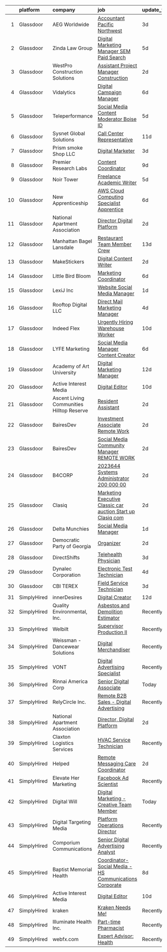 

|    | platform    | company                                     | job                                                                                                                                                                                                                                                                                                                                                                                                                                                                                                                                                                                                                                                                                                                                                                                                                                                                                                                                                                                                                                                                                 | update_time   | location             |
|---:|:------------|:--------------------------------------------|:------------------------------------------------------------------------------------------------------------------------------------------------------------------------------------------------------------------------------------------------------------------------------------------------------------------------------------------------------------------------------------------------------------------------------------------------------------------------------------------------------------------------------------------------------------------------------------------------------------------------------------------------------------------------------------------------------------------------------------------------------------------------------------------------------------------------------------------------------------------------------------------------------------------------------------------------------------------------------------------------------------------------------------------------------------------------------------|:--------------|:---------------------|
|  1 | Glassdoor   | AEG Worldwide                               | [Accountant   Pacific Northwest](https://www.glassdoor.com/partner/jobListing.htm?pos=113&ao=1110586&s=58&guid=000001827c3ec316ac72f99dff3f636e&src=GD_JOB_AD&t=SR&vt=w&cs=1_7ffb772b&cb=1659941864889&jobListingId=1008052417331&cpc=18B9B60E52E5A655&jrtk=3-0-1g9u3tgt1jcbr801-1g9u3tgthihkn800-970a299a0478d83b--6NYlbfkN0AZhccrYCUSJlZEde1UnGXnwlG1V9FU8luw-eezWnVYrwyqiUgM7Crs6BaFyNT9XHSyYWn2D-lmZHYwRYQ2lYl-Doat0SA_iaxM4UnTxCU1_81hUjJwDCFSMr5jsle4mJKATAGj1Im6uo6cvW8inW7Hq076mcbDMxX5m-syCc9kCXBjk7Px3ldWpcA3GlpIhPVhT23QLI3Lyyk8FB6XA4k8u2UwIYDl2uwSCaaBVZ-ZhwgY2OOTGOTtYNrSQrllbR8gPjlsoSHk9_tEotGncnQFnTI82tdn0KV8HdSM7r2U3l-OifeBOrhtYGFFKdAV8Gf2hnBNK46KuyTTh3eMKoW5-msWt0E08AiezPePEVqISlaB0gSbeaBJH8c0G-G48eHD1p2jMvyLEYxZkhPKwllZ215qHex9oH1S5pQ03wJXbNmjM9nR_zRTdlLqGNd1OqI%3D)                                                                                                                                                                                                                                                                                  | 3d            | Seattle, WA          |
|  2 | Glassdoor   | Zinda Law Group                             | [Digital Marketing Manager  SEM Paid Search ](https://www.glassdoor.com/partner/jobListing.htm?pos=110&ao=1110586&s=58&guid=000001827c3ec316ac72f99dff3f636e&src=GD_JOB_AD&t=SR&vt=w&cs=1_ca190d29&cb=1659941864889&jobListingId=1008046996529&cpc=F1F9710DED3F09F8&jrtk=3-0-1g9u3tgt1jcbr801-1g9u3tgthihkn800-b67460f749ecf3b1--6NYlbfkN0CDZ3uoFqnNpniXSGq4vJTP5OZg6sS9LROOCE2XNzhqkrkGyjUDNCBiAziKuaS2_8KfZCR2AJ-E5UcBv4Lfhvp9BPpltUIAARaptBw9udu12GYJ4R8xPvkIlP1xiOro7HOYhWalbplYOr49fKjFecmZyeZRTquQx7xQx66qn0Dxpw9DyE4qc3Cm7BJq4_3tdlLM5VMWB53SCposhH7JXNJizNDXiQ7HqEFamSwTCCqWWe0CgzegBglDoF4Aq4pbb9SHbd8S9BVnzW0uaAsZJxX-myEk93FZjl7aPabs-bvh1i6SCtHBcFcDBtzh3Xk_45iBNhxvNSWwQppWwO334okUZMZIPJTfSQV4FPCXsEWoOtZosoCPiLsw-h2PO1wMaazbCmnB0g9jeuV7Z-HJG_tK70YrXjUf-GznD7mXQaL1hxCuRrkNUP-6O90PJHNoamSEEJk0GFb74JjTWBJwe_41_BYAKS1G7FMUgYQRCmS2KOw62QJrjbVy)                                                                                                                                                                                                                   | 5d            | Remote               |
|  3 | Glassdoor   | WestPro Construction Solutions              | [Assistant Project Manager   Construction](https://www.glassdoor.com/partner/jobListing.htm?pos=111&ao=1110586&s=58&guid=000001827c3ec316ac72f99dff3f636e&src=GD_JOB_AD&t=SR&vt=w&cs=1_407be6bb&cb=1659941864889&jobListingId=1008056082009&cpc=2BD45BF6CF113D42&jrtk=3-0-1g9u3tgt1jcbr801-1g9u3tgthihkn800-143c1f6c4767b8b7--6NYlbfkN0CfegHmq6hYVXFJuVF3Z6ldducoyOjK4UKVgW91YKEOlcDJhGQ9YVOShZt357I_D1o6TN26IastTBFQWtFxiI7ePjoOG9LXvznJtDZYFsltrIU3wm2kkKc3IewrFD9q4d_Nhn6jlJL2fjgEbs6TwnaeOy4FZD2BXE1CJUvkmCsL25QosrYXpUWikP68f7DJ3xuPM5tCvGfQixKfTduxaCihjXi_DcfgdR_S80z0EB7rNx0RMeXI-8pqAnws_rw3-gzpaotPczz4SaRxHDSSnWOrT6ZFGUUOp9ihgfDpkEkIXtbcY_NuzeEzLdZ9S0pehaagKjEdJXXx0-JHZvpAPI917RqyOdoWdl3yo8i7daMZzyi3WcMEo_Ab2Kup_p48UhfQZIDIu3mncQEws-gLcaNsyYZybi82MEMAtOcVGmhP6fgYEVT7WPFvYgpPFfQtlP_Ib1ANP-aMCknW7MkTw_Bd)                                                                                                                                                                                                                                                      | 2d            | Kansas City, KS      |
|  4 | Glassdoor   | Vidalytics                                  | [Digital Campaign Manager](https://www.glassdoor.com/partner/jobListing.htm?pos=109&ao=1110586&s=58&guid=000001827c3ec316ac72f99dff3f636e&src=GD_JOB_AD&t=SR&vt=w&cs=1_f7ff2f1d&cb=1659941864889&jobListingId=1008044852069&cpc=70D6958B2CFB98E6&jrtk=3-0-1g9u3tgt1jcbr801-1g9u3tgthihkn800-bbfaed9be070ae12--6NYlbfkN0Aja7Xuqxf5HxsSOzIkyNSRjseuHLbYpaHEac2LlIREUzxEZtG4qks-nRuI8VHdsPcLifCaT-JMMeYZaLbDdOgpwWiiSll72ZEZzo3XuJ_qzzEMtJfXayqIvj1kecdjGNJklmWVmivDhbAIK9PW-0q3HuX4Vr43h2OHeH8gouG3gIEEpYwIL-8_fUBgklVWmh-tHNYuVE1Lc71dOTFO-e9ewNYurvUwgcdL1i8oQY9oTMmBhjT9K5zuNyCdgh5XZyTCb0sFR8LU5drW5X8Fqu09MaDeTMV3UcmUgUmCkzVb_Y-MM5gTCfoZmtibvNnZBmDC1nwfj9jteQ4MW_IiJ4y0UEI4kyq_doYPVcgz1Bz0acOjvyggd38W4kacyeDoB767uOLMO6aT_Eb6955okYiCj3gx7Xf2vf4G1HTDGZ7N--4hebVovhMR96XYXjTEgwC5dumroyNih2BhCe3YKi40X-1HubCqnZX0G52pTr1utve380es-_6AVO_VTNaOB8ZM4Bz9lUcy66yqGdKxhLDuuzvb028a0U4%3D)                                                                                                                                                                                        | 6d            | Remote               |
|  5 | Glassdoor   | Teleperformance                             | [Social Media Content Moderator   Boise  ID](https://www.glassdoor.com/partner/jobListing.htm?pos=118&ao=1110586&s=58&guid=000001827c3ec316ac72f99dff3f636e&src=GD_JOB_AD&t=SR&vt=w&cs=1_8547bdf6&cb=1659941864890&jobListingId=1008047562480&cpc=6BBECBC74F3AC36E&jrtk=3-0-1g9u3tgt1jcbr801-1g9u3tgthihkn800-0e6f3e1792bd76b3--6NYlbfkN0B6WvEhlXVvoeINVu-ouHjaAZXC5eOJkXMvb3uV-8LI_5qyQMufPtLJKmYuCfDf7IHkC8_x5efUgK4dKamuIEc93hOm4dMTuEu68trpUCzl2TjeNVHfpZYPdnifwIuQD-TA_HZCZ8xNW__RGx1NvgOA2SzXzQDOFNa73lJfoJdIAkrJChfZ0UpsyPgnbBCgwrYi4CjkSV-ZxXEIbKQuBXa4KQYfBVxp-oEUkHEFVSfbZmGzRkyPopIUdBaKirpdEfKBV5ju1nkhlWczvSKddGHXe7U6KNX9T1pjLFfk7Evfd0BdRgrd9bW6GdRtbAOCdU3UDNRkUf4NnDqZDE7yfE_d3i4a9UbHSgPgOXQnL9-WZf3u7D4_KaB4GO5zT8MowyHwLeIrFQw53qAh_wkMIdDdLqVRORruxNyD0H72Uk-1kaJMDXwE1k6wIry43HgTaivdyJ5Ico8NF_qPUuFdDhml5KAEHFwQzNyOMEsAfQZVCLQlCC9onYu-36FP8ZG5Un8xxlyAH5c9HpklmfDpiSFpspVhhpTWRzSY1e5BITIt1Y1igWb8n7pd)                                                                                                                                                    | 5d            | Boise, ID            |
|  6 | Glassdoor   | Sysnet Global Solutions                     | [Call Center Representative](https://www.glassdoor.com/partner/jobListing.htm?pos=121&ao=1110586&s=58&guid=000001827c3ec316ac72f99dff3f636e&src=GD_JOB_AD&t=SR&vt=w&cs=1_8254c49d&cb=1659941864891&jobListingId=1008034241016&cpc=217C45A42544DB93&jrtk=3-0-1g9u3tgt1jcbr801-1g9u3tgthihkn800-b73c3b1cc32f4871--6NYlbfkN0BnNBTHaaKp72MKvGcaA4XfRR-E1Ciyd_6IauSMfQTRM_erjUME_VqVhzXEyD2XjOWbmu0PllMc040C1CyUPFNu9b9ifV-SrUpc8ri_1eZ5ixoNuWiEa-1Cj9TFnrg37gLWDCS48WbG1lpt2zs0NwspasP-GsE3VT3QTYGOOE3ssiCs55FazhQU1-fHiCcsiXq621ML4kGHGfUcZ-T1OthVuWefsy8MvqqJ5kKK0LoltxuPbmjpDgC3BIKaT45yr0eE7QLqkBk75iqTey1hBbwo0RV8AZELlxAJWlCdZP4-cX1u5G5GEReXmMwhCliJwP34m0Zt7W9DivEvoXm880HpulCvZWWqvCRTF87pBFDjre_zxsrMY1587qzzpeQnoV6r8lGy6Y9_KVh-DxiXfrWtBVzB3xHk0FwuIvqBnDrCeJAvKoVrww5FtPKMWPPACPrwepMdIfUmVErS1XFlQu8LzIDsGr6_A2n09iQZBqPAYNiF-DmpMbPL)                                                                                                                                                                                                                                    | 11d           | Chicago, IL          |
|  7 | Glassdoor   | Prism smoke Shop LLC                        | [Digital Marketer](https://www.glassdoor.com/partner/jobListing.htm?pos=122&ao=1110586&s=58&guid=000001827c3ec316ac72f99dff3f636e&src=GD_JOB_AD&t=SR&vt=w&ea=1&cs=1_bdcf71f1&cb=1659941864892&jobListingId=1008053201248&cpc=59DF70BB7E75A6DF&jrtk=3-0-1g9u3tgt1jcbr801-1g9u3tgthihkn800-dcbe01b35e1896e1--6NYlbfkN0A953Z9EfJZc5Z9y7Wb0NkuJO-5BBnqXCJSieP3bN3oT5cRpDl76lWg_tH5RkqpdLD95hHCxRY98NEaPOViGltp626UU9NkQgK7pSMzjoPXNSocCk3MH6-XcL-yZRSvMRJhPM8UXEVJtNwcJr3ngWlLfetpOu3BW7d89H-6xg5S8K5PWkLiSX3vB8IcUR9B4EglY1fngp1KNthGhVNhgnKDybjunN36MTR2p3aT5jcXFzNUniF7sbF6C-s_-yKdg96YpSs-hIH5yTS0_tjAeEypkXsLakBTtTyrnDColEj8MY98uwlwDwewtu1vBnfod_TzQSr_aHoNR0F0U-_X3fYtsEgysHVJtw6XN_J6C1jzFvcKTOj1P4unGG9fqJkMmM292N67oM3CJEqUhH34Rw_2krMTUs_jZVBc12Skk4NaWYu020Ji30R7_-NDGRRwbM2eY4jJItNCtvkdXta3Suqkg6XqqUPZ6JriA93gd5wDeDZlxf0a9Lf6zppjFLaHuMs%3D)                                                                                                                                                                                                                           | 3d            | Buffalo, NY          |
|  8 | Glassdoor   | Premier Research Labs                       | [Content Coordinator](https://www.glassdoor.com/partner/jobListing.htm?pos=115&ao=1110586&s=58&guid=000001827c3ec316ac72f99dff3f636e&src=GD_JOB_AD&t=SR&vt=w&cs=1_5dbedad6&cb=1659941864890&jobListingId=1008038356076&cpc=4B4B39186BDA197B&jrtk=3-0-1g9u3tgt1jcbr801-1g9u3tgthihkn800-edace8cf50d688a4--6NYlbfkN0D8xGH_UxYqVAmqCTtO4umaWVpHqxlCI3ORUIuPXpUIiOTGGuh-Nn4d2v2-EPWB2icfP6ZfsY6jILIQbjuinGVW2Wianb73wcWkpEoiIpLftRDtnVD2s1iLNz-QdM1GnskINz4J36C5uvvWh--2Hgku9cfdQf210T1KCwHaZ4mzxHfjzN8zVaq-ILBS5tJiwD41W_3QK_MGmwCiSVZE0jw8pB_IPj0XU-Eguoczz4Qg9oAyAuV_GQ0N3jz0RYxLue_Wq9DDiKHRlLKqhm1mvVPWVWBi8lutAua7-009MUWy3KQUH6SPZ6VGJlucTBlO-_fRbt9DIj-0HO3reOtQEDqZ8s3RWhueuAh1d3EXhELBKUxN3yLOEp7D-MTKj6uIgQ9f_gZ7mHXQ4bnZqzTxILB5mOOokPlmB7netFybt757-4-BTTOEe_H4GEaLOWZg6hc5Ub8_sn6M6xuXlI7u7bQK)                                                                                                                                                                                                                                                                           | 9d            | Austin, TX           |
|  9 | Glassdoor   | Noir Tower                                  | [Freelance Academic Writer](https://www.glassdoor.com/partner/jobListing.htm?pos=116&ao=1110586&s=58&guid=000001827c3ec316ac72f99dff3f636e&src=GD_JOB_AD&t=SR&vt=w&ea=1&cs=1_b0001de3&cb=1659941864890&jobListingId=1008047757568&cpc=AC285F3A3ECA6BB0&jrtk=3-0-1g9u3tgt1jcbr801-1g9u3tgthihkn800-b895c542e8914a04--6NYlbfkN0DynFjwcm2UTAgtpqs8aZF81BvIvI5YaFRdS9GdIXZEr0i-YMPlnMTs5y4Q2AM1ruFKIecpAVvJXiS2-i9KFc-TH4BsBLjn4KHSR_2HO30J8x-IpXR9dYYfwvtil0BZIRTHyRGcnXHwJcQI1QBc0fIUz83RlNcPZza8_fM4r6TK2TFqnpTyw-NS1V4UMXjIXfwEKBdc8ED8Hg0yOtQZi44GfyGr28cIyC_ZtnPOkhy_YvhD-bEJx8ZmT-1sSjX9F8-vHYdYY2kaPf5MZ5wdJH2xmVzjKzou_jv4YBVfZwrh2_GINliqr4diwDg5avDzByiFrTY7Uwc98wn1MoEGJZoqGC0ORejPL_F_dSuZrq8heOEtFkMmd0C-84_wXL_pSF2plMDggyUOrx6B8Zr22z14horWyOcOAW5oLOl8RFYO_8R_tclZGsdaNRo5-0jtEmt1DpG989wCZjVvlsDmA1zdsDitd-a1rsPovCAdmVL11ux3IhR6otgPLiFE70xkcao%3D)                                                                                                                                                                                                                  | 5d            | Remote               |
| 10 | Glassdoor   | New Apprenticeship                          | [AWS Cloud Computing Specialist    Apprentice](https://www.glassdoor.com/partner/jobListing.htm?pos=104&ao=1110586&s=58&guid=000001827c3ec316ac72f99dff3f636e&src=GD_JOB_AD&t=SR&vt=w&cs=1_2787ce60&cb=1659941864888&jobListingId=1008044968096&cpc=45DC3EB807283E85&jrtk=3-0-1g9u3tgt1jcbr801-1g9u3tgthihkn800-3723b2589ed03ea5--6NYlbfkN0DTBj4QuFnqhUtF9Z2VxXbtwG9o9MshGMGKhqGuRanbG3VkiVnVECDd8UUWybx5EbGppk_dVYJPP9QUX7o44HC81uLZt5vBkpAdPfpiRUh2DPMfGQgSgpTDC2aDi1DPi5yWOamlafpktJ6fmTAc2ed5gGRUyRTmqNNSPfeqcy2M_TXj_haSomyjguxKvgGT7IWVJ2KMWYXOJ9RasmvE40Yge2KzeCMgruQEEy1JVCozwrTBObnw_w6AV3EH9i-9Oavapxk-pS4Hsbnl-GOvnUavaXY4VuRMGwVh-1nsLnDSB93fQ8RW3-e7FpHb9Z4fniYTGpCJZVsA4q7g8ml60Lgm0o0AGosvNXJIzKfCkvvi7BthQb7aqz14yuelkMibeTMsV7Rr-_bjXTUZVUnB4TR-QbIHO6RhnRkN4xBFbgFxDvxRxcn9UKA1jYTyLoi5A1nHeSoBzSGhL4HEkulxbTvr)                                                                                                                                                                                                                                                  | 6d            | Indianapolis, IN     |
| 11 | Glassdoor   | National Apartment Association              | [Director  Digital Platform](https://www.glassdoor.com/partner/jobListing.htm?pos=103&ao=1110586&s=58&guid=000001827c3ec316ac72f99dff3f636e&src=GD_JOB_AD&t=SR&vt=w&ea=1&cs=1_825cdc2f&cb=1659941864888&jobListingId=1008055605606&cpc=545C0D17DAD7ABB7&jrtk=3-0-1g9u3tgt1jcbr801-1g9u3tgthihkn800-50aca9d704d149b6--6NYlbfkN0Dh4n6kbPO8mpCOo1JbutbaZngfCd2E2J2SX-9HIBH21TRt9STsaXnl-4-YMNChVMyTKst_GjSAl3H-uzxzAjkpGl1_m0Sr-JYom6aWgPp59pnKaF-9olYSOvKMdE39yJ4LI9af80G5zY9zkUoTYhT-Fo9FAAGkONC-QZdqPlOFlK4dSawyAfFz3Ym7sRrQWaI1pGfGG8sGPAPEhA_PkD47lIxTOyjnjCZXJ6bPkXRaVu2o0R5KYmNB4Kfwlf_hMVKDcSTv73OUD5hJkBL09s63TXeq14vsdu57GnEZ2CgC-BuOUuHc9hgQVvAdy0I48R8IEAq82Dd23Jnxvfu9PAL94C5PqCpH2_oAIW532YFfJWD3OWNA2uVoAaAJrspbUEmcUpmjxagrAXikTRulsm35o0XNCiNiQO268cmHLHeNKQb_nVd6_AFomx1iq9bYer94gqYAx5jilNoqhSqVu5iGk80DetNqmibZ3zi4IKdK7njje6tQ-yHcZPTl4N2-JKpZSMDCfoAqtA%3D%3D)                                                                                                                                                                                                   | 2d            | Arlington, VA        |
| 12 | Glassdoor   | Manhattan Bagel Lansdale                    | [Restaurant Team Member Crew](https://www.glassdoor.com/partner/jobListing.htm?pos=125&ao=1110586&s=58&guid=000001827c3ec316ac72f99dff3f636e&src=GD_JOB_AD&t=SR&vt=w&ea=1&cs=1_2ad651a5&cb=1659941864892&jobListingId=1008027406190&cpc=87034903B3AB482B&jrtk=3-0-1g9u3tgt1jcbr801-1g9u3tgthihkn800-07681f8a4b49316b--6NYlbfkN0DHDH8LMVecQsGEbPz6YWGkOMXRwq4EFur4y1TAi7sc5ywlzmpgzCUmOmUt-N8rxA687cTWxLS7rWGKK_8IbttnVbJHgK5YbFEm7LtX6aocqUA70zPaMAQbd5wOWx8GKIJw13hROpaZu6S7MpHueERVm9EGsJggfEcmcSLC5ZYineqVKSNOgZzsiYC229NNq0DyktxUSjFRn-el8Ge29DfGiPee0cmp8rHHz4UKXX7Ho7Qs-Wdnn6f0xguoF-OceQnEY1_W3JNV82-4Lbck4fXSonrf8nSGduSPF0qxwm9erzcou13JwH8iv0DTJLNn9ARaw9b2QD0uICGa_7z922GfwXhU4tUHieBKpy8xi8wKuSAEC1nHzdBuyyZdj2qWL_3JY4LsjzUqPZnor48OWFl1WQNqW2KRHL96l60osAIsRBG8qUXHltWC324_2RgRk1zQ9QiHsXBm5mzF9EDqa1pjegvqtTXkp8UzkrKeqZ56hEMy7yIkgwcT3i3d0lSLMhzbq-M-dQWeEg%3D%3D)                                                                                                                                                                                                  | 13d           | Plymouth Meeting, PA |
| 13 | Glassdoor   | MakeStickers                                | [Digital Content Writer](https://www.glassdoor.com/partner/jobListing.htm?pos=102&ao=1110586&s=58&guid=000001827c3ec316ac72f99dff3f636e&src=GD_JOB_AD&t=SR&vt=w&cs=1_86df415c&cb=1659941864887&jobListingId=1008055844208&cpc=3BA4CE39D5B5DEF5&jrtk=3-0-1g9u3tgt1jcbr801-1g9u3tgthihkn800-3af87053a26c12c4--6NYlbfkN0AZhccrYCUSJlZEde1UnGXnwlG1V9FU8luw-eezWnVYrwyqiUgM7Crs39bnrk2QaxjtuFYC3ubTvO7CaPKuWrp1UGhbA94Fne70H9KKnA4Np3h_CDXOjh3ZkSih0coy0MRT4_BIzaEKBhoEk1hCl6ofn6_i1zsBHLB2IrzfD8jxns2JBY2cs60hmYA-Va5KnyCpjUHw7hV2qStEh-Ay09wWQEd_OJV_s5_TR95TqOfz1WCE1YIRbVQJWySneKwB4zDyEPcsQC5U5yfKenFbpRSMY5kgDHrBmssRjBsljm3g7XDx3UmSESpXNW9RsJYklThXzkUHDXwaOllv1wGvN-A4lT-AUfJPBscajG3oBWs7X-gF4zjn--n_2ExVY9qFWTA7i39CpiuVXWtvyLGQLF6lkcsAG97BzxaacqC-iHKbZkaUlSa9ilaD)                                                                                                                                                                                                                                                                                                        | 2d            | Tinley Park, IL      |
| 14 | Glassdoor   | Little Bird Bloom                           | [Marketing Coordinator](https://www.glassdoor.com/partner/jobListing.htm?pos=107&ao=1110586&s=58&guid=000001827c3ec316ac72f99dff3f636e&src=GD_JOB_AD&t=SR&vt=w&cs=1_aab097fc&cb=1659941864888&jobListingId=1008045714426&cpc=2CAED5C921A5F994&jrtk=3-0-1g9u3tgt1jcbr801-1g9u3tgthihkn800-f3566fcb32409e67--6NYlbfkN0DAIe5QNSLFGa0_VC0eXzdOuuEqzQA_iTX-kzlWqj7tTFusxOctVH548IIqtbGko3oTqylMRYjrDRvr0PrLV2gG3GHEptDJ7USXOxMCkle1V_bRltWk7ptn3H6jwz5E55wqnNc23MGi7YCfHlpIjnRZwBpUDVf_8Am1mY8qRagDZjxDm_OmjU9-5TjNC7Ag_Tz7BkgyyAZkKAW8oJMuIDZnwqXM9mhRDmDIWlpq6of2L3Tb1fNyt0rfVmLs7k0R7qy0MCu9dOykLDTBCLUnohXvhlKtGVG4BOOdBCc_8kNVBKsdBtGsxDfl_aYPOhieM9e7H8Qw-dYxn6eflOKOhD9A0T8cp4ydEGF9i1mf6uTzJm50Pv9akRUbALeYZ_-jQIZKWvbbW_lJUQcRcgpN02HlrEPQhGJakHDEs3map7YxnMBkfAFJjDkIaEsOVAiLDkogbUR3TV2VkoYEVbve9ptL)                                                                                                                                                                                                                                                                         | 6d            | Remote               |
| 15 | Glassdoor   | LexiJ  Inc                                  | [Website   Social Media Manager](https://www.glassdoor.com/partner/jobListing.htm?pos=119&ao=1110586&s=58&guid=000001827c3ec316ac72f99dff3f636e&src=GD_JOB_AD&t=SR&vt=w&ea=1&cs=1_ee2852a4&cb=1659941864891&jobListingId=1008057130489&cpc=AF8BC9077DDDE68D&jrtk=3-0-1g9u3tgt1jcbr801-1g9u3tgthihkn800-d330db7103ebe15e--6NYlbfkN0DdLn5tXN_RiyJSiFodarGZFJKa8s6F6AK0THPBWp05MSIb68-SkO78gZcU1vwzJFwnOgXr4gsfSWwEqJ5nix4A3qm3efLi7XREEvWdfB79v6Tz3g5ANoYWYTW-7RURgVEqLQd6lTJmDxS6cTJyNlwwdRffrkxJjHSSG_cBrzWYGAvBU5ZVxM7uL_8YUTHp43q2hZAhj_9GMjHIAqNtbRgoKkKDQbn0i5iGZ0jxq7sx9FlMjGdKv63ruBxcivlR3ILfTr2Zyd58CCQt_H8iEwVfi-gyivIqdVFPEq1RPKvH3O_bpfwwGTjFvcMSfw_Ix3m3Jolis3LM2xdtwNyXmMySU20yrJqNgV8330n2UVsCewm9XS6oFICIYlOKk4WRQh_lgw-JKOgSt5smd3cmgk_nBUuXeNDv5iqA9nhWYswQfqp8-KG72oJO854Kplg6d3ca3CVceY3Wv5Ml8HzWZ9AfociScVg-Za3IEvac4petTaCTaERmkLjyVh3_1znGnolxQQQIOaWQeA%3D%3D)                                                                                                                                                                                               | 1d            | Hudson, FL           |
| 16 | Glassdoor   | Rooftop Digital  LLC                        | [Direct Mail Marketing Manager](https://www.glassdoor.com/partner/jobListing.htm?pos=117&ao=1110586&s=58&guid=000001827c3ec316ac72f99dff3f636e&src=GD_JOB_AD&t=SR&vt=w&cs=1_88f56eee&cb=1659941864890&jobListingId=1008050518332&cpc=DF7064BA3070673B&jrtk=3-0-1g9u3tgt1jcbr801-1g9u3tgthihkn800-dd6f8dcc896813a8--6NYlbfkN0DSBO-jBcr2YqL31Kpqj6lpOVigNTx_gi2M8UbeBAFfP6qPjNsKAUOqTt6N32Txf1m0vYW7AArMhi61gOmZMKgtkMkTo8kfdsxvoBX6iq9CI_9gCLVUafBhAvPdzKxt0W0Yd8Knwyha6Gzw221-BbsLac88DR5vPgVv1d-09guO7zlToBIlVVLdLIjX8qJp6M_fRk_XwX_9Y_7NoVch5gtgJOxW1_bBZuxZq2BxbUtGVeJmOlTwChM0PLUsVhHgslZsEdTW9le42yAEsCvVqtYxBajLMiq9RpPVO6ACJWArlbd5e2I8YZDxZEQFWFI4LwqBkoNPjHqbVmeneEgoYhMPOkogYMgn033CBp86qsnOoa96qf60Qyd5fgqacZiLUoghqzZO2KygewncwWd_COBu1QVkyELqrLeZioV3s70BVIKyYiBjpWdcTazOG_sUf4zjcWQYrNfdHFUz2nkTj5FPeDyYaxYjwLmHrSIRET89topF0HypNY3sXAf4Ibdg6PxOGZKS3Uw_N464D_CsjnBpVZow-wOoTH5oQmop4Yecbw%3D%3D)                                                                                                                                                                     | 4d            | Remote               |
| 17 | Glassdoor   | Indeed Flex                                 | [Urgently Hiring  Warehouse Worker](https://www.glassdoor.com/partner/jobListing.htm?pos=106&ao=1110586&s=58&guid=000001827c3ec316ac72f99dff3f636e&src=GD_JOB_AD&t=SR&vt=w&cs=1_11442e50&cb=1659941864888&jobListingId=1008035570265&cpc=E521981D00147CE2&jrtk=3-0-1g9u3tgt1jcbr801-1g9u3tgthihkn800-1d97adb40941aca8--6NYlbfkN0AVTMdwzNofiSdNNiUQE6qdFc71LVBFT7n-rCukDorc53tXNcs0iX3NGuRmH4gq90s7_KM6trph1tWCY9vU4Z6whtW6wVxjXFhggRUkGXOQ7LsKfVBYHDBHwaCRHh0c_gnGfWbjEj6PmVCF70KF3qeG03RJUhSUn_0qKSbtNqTHfvjaZ9CXF73vdN0Ip8xvN5gnQU5MVY5abulxY2jsQceL-utgREubrWPG9cHtxRTA8pxvS6dlqs60eiMZnhr1hSyzTBEgOhetpsTIr7uBb_pI3RHufq1O-pDDr3a0jzhs5k36c-QVV7hfKWmfBCNW0665-EDyucQanCkJbUXBnTsnElogqBD6-0SG-q4tw9Es14wFV69dIc1fqzYbFmzAhchIvQ88jTbD_JPULIq2XSKkE-XOuxCxjadj7eN2YSwFBHdSMR0FvVe0N2ZU6zYcE_774SRM638YpQLyNUmSn7Tf8vt16WlGbIKOLFkF6yBMpafxWZW7nWWixoGihJ0yyYC2HLyq-lnA3P860YOvLRbZbz3otzboIKY9j5CfOuFdx4-0d9ZW_205G-30E9XaCmu_ToD3CxCJSzG4xsSnlkAjCbGAJ2wiy-xGpNBTdVHGGyL9E6AI957jIBuYix0sSjUL-Yu1tsPkLxGKUuxGFnWFL_hdWUcmw9pzBP_HEBDMTXz7mWAfGdcNIWzlgpvpVIJQQvLcgrtBJA%3D%3D) | 10d           | Plano, TX            |
| 18 | Glassdoor   | LYFE Marketing                              | [Social Media Manager Content Creator](https://www.glassdoor.com/partner/jobListing.htm?pos=127&ao=1110586&s=58&guid=000001827c3ec316ac72f99dff3f636e&src=GD_JOB_AD&t=SR&vt=w&cs=1_36c3be0a&cb=1659941864892&jobListingId=1008044790824&cpc=8795CF9063CD573D&jrtk=3-0-1g9u3tgt1jcbr801-1g9u3tgthihkn800-cacc088ee199509b--6NYlbfkN0Bn_QP1mB-qITnm4Vz5PyfqYTbW9sbsjBCIFcmJsZI4dRRghgHoT6IrWyZJLi3Qx4ec_aejb4vzvMGPnoCE9DZEvxeGUHb1-sLI4A5Ef5XHOuzPYccZTa6okImh8vUdFr4qLdYauhzTHPhL3RiaXIeyZcgxN53cHJyNa1Ts-xoyQr9hwI5X5Vm2KPr91uF9krfWzlY0whKKjDhiA6rvcJVqxvSWQwIPpyhTSnuWtPZLs_RYIq2L0zRCDV8hQNncMHwtqeDD9q4U3VOBINRQOXzfla0npC7QRQcRIpL7S_InJ2PPsBbTZtGtwMfeqQ5Xwyn6q78Z_wWVvl9U_nC_gqZdNI1UPrTPwrCcd9_UEJILkiWja0G_F3o2ASvGQdGb9boF7Hov3jUI1ul-sCT-Gl8Rz0ekQbtlygVSO6fVw3lufOfUUdqNDax0c5pDYzBuz3f5GuksBibRj7rtRydEHDN_kSURn0ym3qUSZvZtwooYOnwjZlu5pRE2v0Ab0f34X7Y%3D)                                                                                                                                                                                                            | 6d            | Remote               |
| 19 | Glassdoor   | Academy of Art University                   | [Digital Marketing Manager](https://www.glassdoor.com/partner/jobListing.htm?pos=101&ao=1110586&s=58&guid=000001827c3ec316ac72f99dff3f636e&src=GD_JOB_AD&t=SR&vt=w&cs=1_b818f308&cb=1659941864887&jobListingId=1008031392002&cpc=B3B142CD6B71FD88&jrtk=3-0-1g9u3tgt1jcbr801-1g9u3tgthihkn800-453317fe9c8f48e5--6NYlbfkN0ATHy1qCSN4ZRMFHKdiKjfIlVuuQAJ4s6pw505LqTMfrWipCNWjQaMw8LoY18J4_fYpujgdNhzVipDEygB1WS3LXHlyF1Lvp7ILYUAojRHmyUAmRjXD1JOFq3IbUugulnRbvuwbPvD75IZ8wQeoqepH2nr2oN4UqkpkbDqkZv4IFI0cUH0xkHPa3HJ7kypw32Fo7ww9FQ-MjPX2zp2XngyRwX271_JatQV8bI47JTFnF89B7YANDpksCUdX0JeJi3QJOO5HewjKB9lNUcvVxPJ67w4rL9rOyZPRbb3BrOJtgepjz4fbt0LaErQXCOWpxjWEMZGGYsMHlmGawwinvK8lScVe848zvUh8V4TiKrGciIdEwykoUFJgZZN6R4JX2OVnZoMl8NwQ_tAs0siR4neq91-DvCOn2Kq9L9YR_v4t4p3M-0AKLsIgKeX790qzxtSS9bGtMQAPhk_4e3qiv9HO2U5sP_Iwb9K3fC-tlVBpgdVT5CBC2bnIwESaSbQyeresSbFgKm9ZSAQJU81lfZV0OEq9TRNp-geDPIFRf6Lue-uX2gxdX_oK_e0G5uiTOf-82RlL827yrA0WfvYIR681LnI2-6kK-SI%3D)                                                                                                                       | 12d           | Remote               |
| 20 | Glassdoor   | Active Interest Media                       | [Digital Editor](https://www.glassdoor.com/partner/jobListing.htm?pos=126&ao=1110586&s=58&guid=000001827c3ec316ac72f99dff3f636e&src=GD_JOB_AD&t=SR&vt=w&ea=1&cs=1_3a9660c0&cb=1659941864892&jobListingId=1008035376852&cpc=334ABAF5D42DC775&jrtk=3-0-1g9u3tgt1jcbr801-1g9u3tgthihkn800-463a40b263944d69--6NYlbfkN0AZA8Oo7V7aJWNB94sKW_9ZY7jzLUMUKhJXDzEJByhUbbMoMkxZDHV4IrtSOMngzfk748jUqGcMxeOuKnza_BbUFo2EVYHY9-PGecqEvpvuvBguWTFVaByWNOOjojmUTlRezvgHkwJUsGantzDynCg5KII-71HH69Liwq353uT_PqP18SMIS5PXe0-QfHSM_wFM8JRval0CoDUoR1FX7SusauaX06WNN9RjzjlCaHjHITmmFfWW9-3HGE587JDP9y9fkyHrar19JSUKWfTNh9dzSXvBfsURlRRA8qfR_Vh5CYztu7mXRZdm8Bgmnb4INE_BJX9SFEmg8hHdJ6fVfGMW4zpZazgUOC3lsBacABW1PzDrnXjNVXd21bje8UDsYfwPqxokdvAWhlLFfjOzPENGBDnWJCGPtD-e72-SHg4OirX-U7mPnJAd4SI4qs22bFB9PP4-STgLLPoELYKaqZLmJ0AUFbHVgGl6xVRJaWhVjg%3D%3D)                                                                                                                                                                                                                                               | 10d           | Remote               |
| 21 | Glassdoor   | Ascent Living Communities   Hilltop Reserve | [Resident Assistant](https://www.glassdoor.com/partner/jobListing.htm?pos=129&ao=1110586&s=58&guid=000001827c3ec316ac72f99dff3f636e&src=GD_JOB_AD&t=SR&vt=w&ea=1&cs=1_c9e23f54&cb=1659941864893&jobListingId=1008056011859&cpc=AF770993EC679D41&jrtk=3-0-1g9u3tgt1jcbr801-1g9u3tgthihkn800-32141bb2a78a16ec--6NYlbfkN0BtS3FSlQOeZe5ebG0ZuQRICqyw7YnESyS7PMjDYtSF1DKY_rD6elMA2ot2fO-6kMk2tNnyOz8-y5CUlRAxgHOmZ_NiUnnF3HeVsuEfqnuJ-bbOqvZsoAtF23TAArUGyiGfJALaroXfo48mWtl2am0TNQPOYqCgZ-QCi0G1YywQTlF3kcWUwodtylAQh0BExebqr849lts1_ONxKmyA40s0qmAUhPZoW-b9HGkIoki-CpOqrjUgEGH7QyjUGhH_D_CZOkNUAabE3P12NR3ocRK3NFX7yvWKbmSRO_OUwe9GuPXbHXdKWj8vOzcOwGJI7uez4X814DObkQ4uw0RCoyaHy8rXeDgNQ9eKRyi7_A-mcaNWZFale0KgSy0CK-Eam6JoLVy3Mtoqe5bIZ_H4Ni0-BQsgpR-SrB-R2sJLhBoqZ3Hv8IfMlfRkJrDp2EzHLJMl5H9rD2StpXEBksH3eDT5wI-oWbMcKnivXc6IRq8Z6GcnFO1q-VjJeK5e4VbdGLE%3D)                                                                                                                                                                                                                         | 2d            | Denver, CO           |
| 22 | Glassdoor   | BairesDev                                   | [Investment Associate   Remote Work](https://www.glassdoor.com/partner/jobListing.htm?pos=108&ao=1110586&s=58&guid=000001827c3ec316ac72f99dff3f636e&src=GD_JOB_AD&t=SR&vt=w&cs=1_f3f4b318&cb=1659941864888&jobListingId=1008055115881&cpc=9908D8D4413DBB8A&jrtk=3-0-1g9u3tgt1jcbr801-1g9u3tgthihkn800-e7ec4c907f36161d--6NYlbfkN0BfEGkshao4EhrCCf7LYqKO8VNtf9vkQrewuI3DmTR_-G3zJxSBeo1O-SB_lpKRvkPKRKNdYvDKpgrWlfZmd6oIfbKNQDHFJTc7EtNrwpl_BvUA8TaCPsgVF7IbSPkYFZ2uK8NPcJGy924d6DAB0dw8Qw8grkV3VbL3H2ASUY-b7HxlZblj96Za9rXgAMDju0fo8is_Q6NinN0FGqw5Fb4Is0943BVwVWitVwPTN06SPlC5ptmkHXX8rYT2zCLvGOGot32LpmtAyCJc_A1_vy9ROEfftCIcxabZjkw8xHNSeOkv8WsEq3mS0z4F1PeFYYo7YUM2tpQrCGidRHWTDdSDMlZjpBPm-stJjXqHzcXUFKCuqT52ogryhqvfxCM4_OJ5F99cZ-gU5YCCcBWWP5qvg_VUTt6SDBDD9tuu3XE9Py-qcje6jgPv6SyVEm9k2NVM4ON9CKFqDJysniQFUMsMU0A0L94n2sIb0jCU7v8VfeLIjgZMhjY4mBbk4ok9-0oyqAlE07sVNCLMy55HGknxvGiVkvVxIjubVhBRXIZ7k2hwT1dcaKpnQGRbBMA7xgewsryVYGvovw%3D%3D)                                                                                                                                | 2d            | Houston, TX          |
| 23 | Glassdoor   | BairesDev                                   | [Social Media Community Manager   REMOTE WORK](https://www.glassdoor.com/partner/jobListing.htm?pos=124&ao=1110586&s=58&guid=000001827c3ec316ac72f99dff3f636e&src=GD_JOB_AD&t=SR&vt=w&cs=1_5a7fe4f3&cb=1659941864891&jobListingId=1008055113328&cpc=9908D8D4413DBB8A&jrtk=3-0-1g9u3tgt1jcbr801-1g9u3tgthihkn800-32742a1160dd909f--6NYlbfkN0BfEGkshao4EhrCCf7LYqKO8VNtf9vkQrewuI3DmTR_-G3zJxSBeo1O-SB_lpKRvkPKRKNdYvDKpnwjJMjQovimoBTHEDq3XTgG6YKDEydyZOCJuRuHKuSiCbFmnYRzg3NJmAEqlegiffywlr7qDOmughXRgaJrcPFmAastpQ2rXLT8D2PWQ8pM9Cx5CJUMNY5zr7BjKZwYTTwJ1NCEjaUl9BzGGkRDoux9GHsy2xgqZtBawREJVDes8R7k7Q9yv_L31jolMO8Ti4SVsmWwpJrhCZIUka--sJrcBvGYOrWj31dbuBkmsGx7Gi8G-tZRxa0ShLWiCBxodNSCGC9O6eQRVAgoDJIP0sCMdXhXsrCrD_vCV529m-RKtc_BT3ZGe53GgViCun0JYtwz6O67hsQShR6bfSQ3MNwVBHRFWD21hLdyLA2_LBZrnIif9xPpwFFgZjPTPOzBHGxyrwae2T2Msn7JhnzKZDFe8vRwk60YwQEz0McOMhaijWUx_Fji9BZP-evtGuoaXKokJgSSK_um8gfLxFW6mVk0QkR8KQMAQO1W7j2vXLqnyk5_gI2wf1oXmo7rdWP16A%3D%3D)                                                                                                                      | 2d            | Los Angeles, CA      |
| 24 | Glassdoor   | B4CORP                                      | [2023644 Systems Administrator  200 000 00](https://www.glassdoor.com/partner/jobListing.htm?pos=130&ao=1110586&s=58&guid=000001827c3ec316ac72f99dff3f636e&src=GD_JOB_AD&t=SR&vt=w&cs=1_f37284f4&cb=1659941864892&jobListingId=1008055959465&cpc=334ABAF5D42DC775&jrtk=3-0-1g9u3tgt1jcbr801-1g9u3tgthihkn800-8fcb77eacd59c752--6NYlbfkN0BBcNHvdcwdm3ewH9kjvka83ftEJjxlat_DdA1S80VRS6k0mxP7wnwmAsSRP66qfkyACjOzUQGpCqyjrhhNP9sNoaTcV8andiXA4fj87I06Q-Z60QCEB0CYFB3nyG7qPsG3jcjzeInwdNHmAIB7f3QaQ_Of2_FYE1CcSk8ni9Uqywkg3pcYhJUz_Ch93OI9J9ct30yX7iC3j4Oj-PzFs5g87uCMkv1ezwegJsoNHTekCrzkToLIb0myp0D1_ttu7TGhO232xJ7c2VFLm3y3izuxKj03dFyPEPmF-WaAYoBfXS6OdHSu5rlPQ35EGOT0jqWrcIh9y1UezJJXzCNnaMYuXAxAkQdjqNKBpOn4nNU-n8hqsjOLsXjLRsLVgzM9Il5oBE0ye5Av_E9pXg3UuCJA_t6CMQujNzZQ2FIT_d7XsVkwh2siVZC2uDGxdp1QuVeeXTv31Tc3ZH47NXRqudo6LG32XGYGwZY-U4JiVI6ZulnryvcOjXWt)                                                                                                                                                                                                                     | 2d            | Chantilly, VA        |
| 25 | Glassdoor   | Clasiq                                      | [Marketing Executive   Classic car auction Start up  Clasiq com ](https://www.glassdoor.com/partner/jobListing.htm?pos=123&ao=1110586&s=58&guid=000001827c3ec316ac72f99dff3f636e&src=GD_JOB_AD&t=SR&vt=w&ea=1&cs=1_0807d28b&cb=1659941864892&jobListingId=1008056277644&cpc=84DBBAA61F05C438&jrtk=3-0-1g9u3tgt1jcbr801-1g9u3tgthihkn800-bcde8c94b0c68eef--6NYlbfkN0ATuzukLZvOA7Cxi5gGVTPK8s05ijijAIGQnHXs5Od0X7_GPlbYcf5vWbE0cDEykTfMj0sn426FmnNhgQgD0-ICgey-cKnVaBba_Vz_fp8l1SJ2tfAwlCs4FXgHoHMu2RV4LKHl6r14PQf0EEZMIXcLYJbw-sL7rer-5liu5yLdrb0OqXoEYev1boP1rntADCWHGWv3PAGi0loY9kzd8fZyHppvsNvC0S7ynkYyApC3UKdxIbaazV0X_qWCKmTr-ReeCw2a6VBvunVHSRwZ-Hs6mP_-80VQq1FAvkIDkJKpNvdKvAMwuRpkpyJ6AvXIF-4k87MdvMji3JxAea-jmFKsNmod_n1HJyfERaoTB_hfYUIH273sMssGvCbIO5m8cjO89YbeVX8Lf45ofYgJQahT172OeUW13kMFUwVLNKeGEe6fIUfmBlFvdJjWWphvpV3_-ZNorbhsEMGUISWCu1PplRQIoGzNimpFfHUNo57jQOs_CxEN-NqeTGSYfD-8HBQ%3D)                                                                                                                                                                            | 2d            | Remote               |
| 26 | Glassdoor   | Delta Munchies                              | [Social Media Manager](https://www.glassdoor.com/partner/jobListing.htm?pos=128&ao=1110586&s=58&guid=000001827c3ec316ac72f99dff3f636e&src=GD_JOB_AD&t=SR&vt=w&ea=1&cs=1_fe88776c&cb=1659941864892&jobListingId=1008057266680&cpc=B076152010A3B66C&jrtk=3-0-1g9u3tgt1jcbr801-1g9u3tgthihkn800-eea75b5ab8331944--6NYlbfkN0A4hgeKHdLyHgzaskNEvl2xXMVaueUT71iJOYpLYISQUNEgeXQU2XwMyN3zxhXxFqTl_BIiUW8AJtrLN8DZg8KiildnmYhWLPpEKDXH483w3DM8MeCMfwojxStOL0FG2_vOWC-W9QkbR5URm7tgpC21MwRD_ns1-l-vzton1bBH7YiMS-yqb8W-Z5j6l3SxMDqE2sqWeThGVCrItlqB3tKgj3vTact4nEgUxSm_Urj76syLTy8-EMVD6CsWQiwZ9qEXPGpT772ftHSgQarAi6w4kXuUsBsL8x_L3TTdEYkNsMvmYyCRk-CWb50yfId_GxGEUFdNzC3iqauj_086QVRqkFAPmnyGCpWpUpF4laEIIJ06YQCKiCTIA_A2md8uiEQEcqQJV9uE5EZe6qnBxAFFkBf_51VnfNWwweZXNLR0NSYUkDrI7Gq2R9QUXkNtjV8P5nPbUSiDupiD0LGksuHdLPYslJWa94VLM7pHPe2OFcFVkxqU3v_g7ic2OGXZb9M%3D)                                                                                                                                                                                                                       | 1d            | Remote               |
| 27 | Glassdoor   | Democratic Party of Georgia                 | [Organizer](https://www.glassdoor.com/partner/jobListing.htm?pos=112&ao=1110586&s=58&guid=000001827c3ec316ac72f99dff3f636e&src=GD_JOB_AD&t=SR&vt=w&cs=1_0498349d&cb=1659941864889&jobListingId=1008055729089&cpc=47CFDC01B3F81FAC&jrtk=3-0-1g9u3tgt1jcbr801-1g9u3tgthihkn800-c8d2163c28e79371--6NYlbfkN0CIHUwj2RCmhtZJ52FEVWlh8VJjEgcX9YrQghqkrJaETzDxmK61v1uipWT1tIgjl44bDc64vyw6npeEV7_fKdJ3e_TPkRVLBHdh-0NBtNLCnCR9DmsEqVcGqx-ZzP8kIbNbzOgSTa8Kdbh2lG6hnQkfv_1Sll4Riq2P46G2PBxnVFdoT-I2Hhk1b4Af1AZ-Beao8xodrQijaQ9cVe4294MkXplE04sHZX0VzFFmXEy1AbJX9A3m9ZOR80mUPeTAbg9U_0s1HIlqc6zNF5bV-CLTldrBJUuVVDUVdkMTPbyJBiyOd4Z7bvoqCew5w8YFuUVlj8vOlJhvko6cwswwEq5MV04RzY3KgvVQm9mBSZELwAPVgCR37Y2dchE0Llc_sQM7_4XkiBZvwpxPgvnFKdykZzDLICYbgy3I9aEDIIhy6-pG044h9PsMICUzCD-Grm2mToSvD-LWdZ02KYY41_MDkzL5cguf0SH5_C_WEAwHqWyoYqsq3hxk)                                                                                                                                                                                                                                                     | 2d            | Albany, GA           |
| 28 | Glassdoor   | DirectShifts                                | [Telehealth Physician](https://www.glassdoor.com/partner/jobListing.htm?pos=105&ao=1110586&s=58&guid=000001827c3ec316ac72f99dff3f636e&src=GD_JOB_AD&t=SR&vt=w&cs=1_d22494e3&cb=1659941864888&jobListingId=1008053717320&cpc=FD1C1DA32C38CFA7&jrtk=3-0-1g9u3tgt1jcbr801-1g9u3tgthihkn800-e30936af7602a117--6NYlbfkN0BCFq8lEkSwjrvcJWPlB2__xSvYJToQyCtIMH_LlgyDfoc_ILnj_tQooqUa0K0eyBJx9YXk9qoPhrdC-DaU4-lGmNSMd1RKyV58xhE-pIDh6O2NFGW6LJli9Jm7sA2do5cGPYgGf2gdOb5OiKK32GwlXURPTqurp1mdSubnBla3WEwWEzvFYWA_iSwmpryvrX-XHLldLYwOH5QDjKxlzP6GFuDVVtnOJPXU77Z65yG9HjiP4hzG3ia56_Lnx3oM6ShflGGBGUgN0H0WhnKbWnmaTnlMwe8xmstijvJxqxcu0K_76EMbzRtxMnBuW10qdOIsmvacW1AP50Cut_s6vlJttYFzBOL6HOdUKO7LjXEaelAZeuZm7Scl9lBANxGwWjbUdTcPR3FzL_LpT-htwOGTlCmwXo5B5wKZY3bp0sK_Mu4ZmUO475Kcd781tsdFZX4kFru6t3ElRXFxdJQlTGiarbfTokPdO-U%3D)                                                                                                                                                                                                                                                            | 3d            | Remote               |
| 29 | Glassdoor   | Dynalec Corporation                         | [Electronic Test Technician](https://www.glassdoor.com/partner/jobListing.htm?pos=114&ao=1110586&s=58&guid=000001827c3ec316ac72f99dff3f636e&src=GD_JOB_AD&t=SR&vt=w&ea=1&cs=1_347e3bd9&cb=1659941864890&jobListingId=1008049717057&cpc=83BAEFB8A33E57F7&jrtk=3-0-1g9u3tgt1jcbr801-1g9u3tgthihkn800-9181f01be2001ff4--6NYlbfkN0Bv5LMyjqicSIL7tjkiVU3sGNmDF7O5vZmjCsl6rfulZiDyVCLWmBFOaSsjrX7LXxNEk8egwTn2fnmttytnayj1msLU_5oQA5_GgLZIRcFU2EPCxyZ39SCIx5qNtvlW18JXfzBCFmcy9kio2hBIr-6nIm6KybhCrdYOxgDBX1Okj9u2wSxw5DkyHabKbRGOTd4W2z07NWqv6Z3tNznDtxCLdkArBpAmmSepVkj_rLTkYOZzk81acDwL1G9ArPeOIFi_wWQRqI2WWo1zdiadvreCyyo2_bnYJ-8K5UdrI2u2iIAuwS66Wu6pruKzGR4qCW0JgbOsF3tFU-U4sWKvNmMfvRyz9x9zpyAYoRMep3DSGpchDmppm5jXBYLFKGod9OxPW22DAXvJQloCELtuyGZdTZSpeAQv-774V4kPGm-N-syxUoq-Z__AYrNgfRhVKAIknXPnbWvqDG7Z9gnKHBIKmXJWsjbUoEJZNvCnfSMVlJfzN45TdmJRPOmIffRj4dO6IYIOaGJZDg%3D%3D)                                                                                                                                                                                                   | 4d            | Sodus, NY            |
| 30 | Glassdoor   | CBI TEREX                                   | [Field Service Technician](https://www.glassdoor.com/partner/jobListing.htm?pos=120&ao=1110586&s=58&guid=000001827c3ec316ac72f99dff3f636e&src=GD_JOB_AD&t=SR&vt=w&ea=1&cs=1_81ee7362&cb=1659941864891&jobListingId=1008052927486&cpc=E6B95A06C1BC174B&jrtk=3-0-1g9u3tgt1jcbr801-1g9u3tgthihkn800-afb67328249078ab--6NYlbfkN0CwDd92QON8D4pcKX-kWE-GdcLE_GUtwvLjY1VtlGAtZYlf43MDeCyGUp5GpY7YW9JlcovSqO2BcTgU7IfB3S72aBjM0lCnaDKOBQamOgkksGZCxKuY8E8cljjhoO9kcKi98CrkXKXj0dAQbPB1DPZVYWLWvuDftIXNLZy0RWPmrBZoeLwk18FuuPaNd1QXWozw9BOfVSqG74rehMtpaPdh8Mq9h_t5QiQC2tf31_dQa7V6aKuXnJY6iLVgazcSlryU3TtJZjmZzutC7G0F3dfXJgIBOvOx_ULTWPhatHnS6a5Mfp-15ujNMvP0IjH5Cd4OaKCIgEMXaxAi87lqpRQDQkdSAAcrplzPgheSD9GnNvqxrwyUvdLKOZf-3RqK6Po7Vjg5Hd5dUlPeNuVQDYJ-G6L6JbmsRMSXfa4zl6HjtyFTA-SkXAB-CfV__bR-IhXaiKqzEAnHCKrPRzJyD4XdiyuFXi5PiMN9JDW-LUVA6zshcuNja72e3yOuoYvFWzxazkJ5R_yPow%3D%3D)                                                                                                                                                                                                     | 3d            | Newton, NH           |
| 31 | SimplyHired | innerDesires                                | [Digital Creator](https://www.simplyhired.com/job/MNBUC8g6jCthcNuvlz-m0cFTqTzbWvychlZiBrqYSEEJMTIcUgru6Q?q=digital+platform)                                                                                                                                                                                                                                                                                                                                                                                                                                                                                                                                                                                                                                                                                                                                                                                                                                                                                                                                                        | 12d           | Remote               |
| 32 | SimplyHired | Quality Environmental, Inc.                 | [Asbestos and Demolition Estimator](https://www.simplyhired.com/job/Xp28goQL8bI4DdsTIc2Kjjc6i45Qe6WuKmh6A-Ilm_89lSswagrnUw?q=digital+platform)                                                                                                                                                                                                                                                                                                                                                                                                                                                                                                                                                                                                                                                                                                                                                                                                                                                                                                                                      | Recently      | Santa Fe Springs, CA |
| 33 | SimplyHired | Welbilt                                     | [Supervisor Production II](https://www.simplyhired.com/job/WoqTzImVryLBdx201mV4zyLGdyDbzo6rZww0G5WV1uqyAT_Cxsdueg?q=digital+platform)                                                                                                                                                                                                                                                                                                                                                                                                                                                                                                                                                                                                                                                                                                                                                                                                                                                                                                                                               | Recently      | Mount Pleasant, MI   |
| 34 | SimplyHired | Weissman - Dancewear Solutions              | [Digital Merchandiser](https://www.simplyhired.com/job/JdgPGdAt4JliBCoLdH4C4jUEjMEc4ODD5RaX3A_EhQeWf5HsoiACsA?q=digital+platform)                                                                                                                                                                                                                                                                                                                                                                                                                                                                                                                                                                                                                                                                                                                                                                                                                                                                                                                                                   | Recently      | St. Louis, MO        |
| 35 | SimplyHired | VONT                                        | [Digital Advertising Specialist](https://www.simplyhired.com/job/g1AhbMFbAga2Kv2ra46TsTsazGSOwlOM9szrscg48tR3I_BwAUTmfA?q=digital+platform)                                                                                                                                                                                                                                                                                                                                                                                                                                                                                                                                                                                                                                                                                                                                                                                                                                                                                                                                         | Recently      | Westbrook, ME        |
| 36 | SimplyHired | Rinnai America Corp                         | [Senior Digital Associate](https://www.simplyhired.com/job/YoOO6uISQL1a0GjE0MbrrQXIXDNPRSH2Qdf5fO5A2iShRgX_KS1TGw?q=digital+platform)                                                                                                                                                                                                                                                                                                                                                                                                                                                                                                                                                                                                                                                                                                                                                                                                                                                                                                                                               | Today         | Remote               |
| 37 | SimplyHired | RelyCircle Inc.                             | [Remote B2B Sales - Digital Advertising](https://www.simplyhired.com/job/mzJSA66XIv3eb_YV36SeXWQ2aFXrlM-1IJmS17ObjBC0ScpAGUhXfw?q=digital+platform)                                                                                                                                                                                                                                                                                                                                                                                                                                                                                                                                                                                                                                                                                                                                                                                                                                                                                                                                 | Recently      | Remote               |
| 38 | SimplyHired | National Apartment Association              | [Director, Digital Platform](https://www.simplyhired.com/job/xLbBZllmuDIkDOpIaHfHI9Aml5ovLaJoMVVfp7ojyjrlmENUXpsJsA?q=digital+platform)                                                                                                                                                                                                                                                                                                                                                                                                                                                                                                                                                                                                                                                                                                                                                                                                                                                                                                                                             | 2d            | Arlington, VA        |
| 39 | SimplyHired | Claxton Logistics Services                  | [HVAC Service Technician](https://www.simplyhired.com/job/Wf4zHLcimqwpUhnY_7Igc020OrXjRWtO6oeP3bAXV8FTUq3xwf0U7w?q=digital+platform)                                                                                                                                                                                                                                                                                                                                                                                                                                                                                                                                                                                                                                                                                                                                                                                                                                                                                                                                                | Recently      | Wallops Island, VA   |
| 40 | SimplyHired | Helped                                      | [Remote Messaging Care Coordinator](https://www.simplyhired.com/job/raB74VySb7hZtFSgnSwz5IUgn0p5D_MZzNWf9oMmJMqnV3-J0iq8Nw?q=digital+platform)                                                                                                                                                                                                                                                                                                                                                                                                                                                                                                                                                                                                                                                                                                                                                                                                                                                                                                                                      | 2d            | Remote               |
| 41 | SimplyHired | Elevate Her Marketing                       | [Facebook Ad Scientist](https://www.simplyhired.com/job/mHhMiTQoJLIRXOx8Fg7VfVIxXIPFSvipebVg9vJVA48F9e4GGn4JnQ?q=digital+platform)                                                                                                                                                                                                                                                                                                                                                                                                                                                                                                                                                                                                                                                                                                                                                                                                                                                                                                                                                  | Recently      | Remote               |
| 42 | SimplyHired | Digital Will                                | [Digital Marketing - Creative Team Member](https://www.simplyhired.com/job/IcyqHzL1vOr3nI_exSjcZIwuDv88EcNUvjDFzASGQjHo2SwwSrgnqw?q=digital+platform)                                                                                                                                                                                                                                                                                                                                                                                                                                                                                                                                                                                                                                                                                                                                                                                                                                                                                                                               | Today         | Remote               |
| 43 | SimplyHired | Digital Targeting Media                     | [Platform Operations Director](https://www.simplyhired.com/job/dmIY8NNgUEMVXh43QnjeddtUzxogwjcKGs3JsQe4ISP2TTlPlAxbpg?q=digital+platform)                                                                                                                                                                                                                                                                                                                                                                                                                                                                                                                                                                                                                                                                                                                                                                                                                                                                                                                                           | Recently      | Brookfield, WI       |
| 44 | SimplyHired | Comporium Communications                    | [Senior Digital Advertising Analyst](https://www.simplyhired.com/job/ERLivHfEKbmmP8n1ybWHXYuvOWdnIxkATzLcPSVLAq7KREZ_w9uDUw?q=digital+platform)                                                                                                                                                                                                                                                                                                                                                                                                                                                                                                                                                                                                                                                                                                                                                                                                                                                                                                                                     | Recently      | Rock Hill, SC        |
| 45 | SimplyHired | Baptist Memorial Health                     | [Coordinator-Social Media - HS Communications Corporate](https://www.simplyhired.com/job/YoSTq9IjsAyZKxh9J6LpCvUbnKn4JaytvbYO0nbknDVXov-OS9ZVXQ?q=digital+platform)                                                                                                                                                                                                                                                                                                                                                                                                                                                                                                                                                                                                                                                                                                                                                                                                                                                                                                                 | 8d            | Memphis, TN          |
| 46 | SimplyHired | Active Interest Media                       | [Digital Editor](https://www.simplyhired.com/job/Ll9NzhyEerPAxSqgPDdHay_UdJye4YzUSxIfzg5BYYOTboHoKPFO6g?q=digital+platform)                                                                                                                                                                                                                                                                                                                                                                                                                                                                                                                                                                                                                                                                                                                                                                                                                                                                                                                                                         | 10d           | Remote               |
| 47 | SimplyHired | kraken                                      | [Kraken Needs Me!](https://www.simplyhired.com/job/gAOP7xEkGkhnWnpoVpXrs-Uaz_ge4OwDT6eKiIVQvo0GR8g02D9ebg?q=digital+platform)                                                                                                                                                                                                                                                                                                                                                                                                                                                                                                                                                                                                                                                                                                                                                                                                                                                                                                                                                       | Recently      | Remote               |
| 48 | SimplyHired | Illuminate Health Inc.                      | [Part-time Pharmacist](https://www.simplyhired.com/job/vNkE1aMrMaCJPd-2zu4drkcYSJ4xzBg6OYvhC-DtxQDa4IGayBwA5w?q=digital+platform)                                                                                                                                                                                                                                                                                                                                                                                                                                                                                                                                                                                                                                                                                                                                                                                                                                                                                                                                                   | Recently      | Remote               |
| 49 | SimplyHired | webfx.com                                   | [Expert Advisor: Health](https://www.simplyhired.com/job/FGOJqamkokBh27NFXhgcIbkxESfYaYdkUvenUQ9BE0eqOlbzJDmuDA?q=digital+platform)                                                                                                                                                                                                                                                                                                                                                                                                                                                                                                                                                                                                                                                                                                                                                                                                                                                                                                                                                 | Recently      | Remote               |